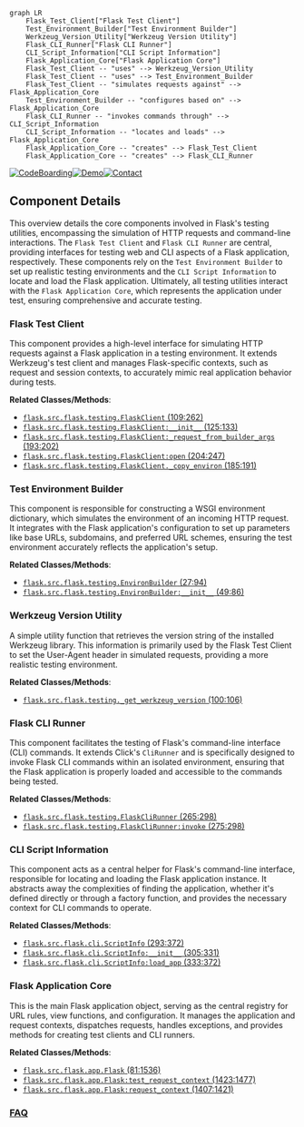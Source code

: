 ```mermaid
graph LR
    Flask_Test_Client["Flask Test Client"]
    Test_Environment_Builder["Test Environment Builder"]
    Werkzeug_Version_Utility["Werkzeug Version Utility"]
    Flask_CLI_Runner["Flask CLI Runner"]
    CLI_Script_Information["CLI Script Information"]
    Flask_Application_Core["Flask Application Core"]
    Flask_Test_Client -- "uses" --> Werkzeug_Version_Utility
    Flask_Test_Client -- "uses" --> Test_Environment_Builder
    Flask_Test_Client -- "simulates requests against" --> Flask_Application_Core
    Test_Environment_Builder -- "configures based on" --> Flask_Application_Core
    Flask_CLI_Runner -- "invokes commands through" --> CLI_Script_Information
    CLI_Script_Information -- "locates and loads" --> Flask_Application_Core
    Flask_Application_Core -- "creates" --> Flask_Test_Client
    Flask_Application_Core -- "creates" --> Flask_CLI_Runner
```
[![CodeBoarding](https://img.shields.io/badge/Generated%20by-CodeBoarding-9cf?style=flat-square)](https://github.com/CodeBoarding/GeneratedOnBoardings)[![Demo](https://img.shields.io/badge/Try%20our-Demo-blue?style=flat-square)](https://www.codeboarding.org/demo)[![Contact](https://img.shields.io/badge/Contact%20us%20-%20contact@codeboarding.org-lightgrey?style=flat-square)](mailto:contact@codeboarding.org)

## Component Details

This overview details the core components involved in Flask's testing utilities, encompassing the simulation of HTTP requests and command-line interactions. The `Flask Test Client` and `Flask CLI Runner` are central, providing interfaces for testing web and CLI aspects of a Flask application, respectively. These components rely on the `Test Environment Builder` to set up realistic testing environments and the `CLI Script Information` to locate and load the Flask application. Ultimately, all testing utilities interact with the `Flask Application Core`, which represents the application under test, ensuring comprehensive and accurate testing.

### Flask Test Client
This component provides a high-level interface for simulating HTTP requests against a Flask application in a testing environment. It extends Werkzeug's test client and manages Flask-specific contexts, such as request and session contexts, to accurately mimic real application behavior during tests.


**Related Classes/Methods**:

- <a href="https://github.com/pallets/flask/blob/master/src/flask/testing.py#L109-L262" target="_blank" rel="noopener noreferrer">`flask.src.flask.testing.FlaskClient` (109:262)</a>
- <a href="https://github.com/pallets/flask/blob/master/src/flask/testing.py#L125-L133" target="_blank" rel="noopener noreferrer">`flask.src.flask.testing.FlaskClient:__init__` (125:133)</a>
- <a href="https://github.com/pallets/flask/blob/master/src/flask/testing.py#L193-L202" target="_blank" rel="noopener noreferrer">`flask.src.flask.testing.FlaskClient:_request_from_builder_args` (193:202)</a>
- <a href="https://github.com/pallets/flask/blob/master/src/flask/testing.py#L204-L247" target="_blank" rel="noopener noreferrer">`flask.src.flask.testing.FlaskClient:open` (204:247)</a>
- <a href="https://github.com/pallets/flask/blob/master/src/flask/testing.py#L185-L191" target="_blank" rel="noopener noreferrer">`flask.src.flask.testing.FlaskClient._copy_environ` (185:191)</a>


### Test Environment Builder
This component is responsible for constructing a WSGI environment dictionary, which simulates the environment of an incoming HTTP request. It integrates with the Flask application's configuration to set up parameters like base URLs, subdomains, and preferred URL schemes, ensuring the test environment accurately reflects the application's setup.


**Related Classes/Methods**:

- <a href="https://github.com/pallets/flask/blob/master/src/flask/testing.py#L27-L94" target="_blank" rel="noopener noreferrer">`flask.src.flask.testing.EnvironBuilder` (27:94)</a>
- <a href="https://github.com/pallets/flask/blob/master/src/flask/testing.py#L49-L86" target="_blank" rel="noopener noreferrer">`flask.src.flask.testing.EnvironBuilder:__init__` (49:86)</a>


### Werkzeug Version Utility
A simple utility function that retrieves the version string of the installed Werkzeug library. This information is primarily used by the Flask Test Client to set the User-Agent header in simulated requests, providing a more realistic testing environment.


**Related Classes/Methods**:

- <a href="https://github.com/pallets/flask/blob/master/src/flask/testing.py#L100-L106" target="_blank" rel="noopener noreferrer">`flask.src.flask.testing._get_werkzeug_version` (100:106)</a>


### Flask CLI Runner
This component facilitates the testing of Flask's command-line interface (CLI) commands. It extends Click's `CliRunner` and is specifically designed to invoke Flask CLI commands within an isolated environment, ensuring that the Flask application is properly loaded and accessible to the commands being tested.


**Related Classes/Methods**:

- <a href="https://github.com/pallets/flask/blob/master/src/flask/testing.py#L265-L298" target="_blank" rel="noopener noreferrer">`flask.src.flask.testing.FlaskCliRunner` (265:298)</a>
- <a href="https://github.com/pallets/flask/blob/master/src/flask/testing.py#L275-L298" target="_blank" rel="noopener noreferrer">`flask.src.flask.testing.FlaskCliRunner:invoke` (275:298)</a>


### CLI Script Information
This component acts as a central helper for Flask's command-line interface, responsible for locating and loading the Flask application instance. It abstracts away the complexities of finding the application, whether it's defined directly or through a factory function, and provides the necessary context for CLI commands to operate.


**Related Classes/Methods**:

- <a href="https://github.com/pallets/flask/blob/master/src/flask/cli.py#L293-L372" target="_blank" rel="noopener noreferrer">`flask.src.flask.cli.ScriptInfo` (293:372)</a>
- <a href="https://github.com/pallets/flask/blob/master/src/flask/cli.py#L305-L331" target="_blank" rel="noopener noreferrer">`flask.src.flask.cli.ScriptInfo:__init__` (305:331)</a>
- <a href="https://github.com/pallets/flask/blob/master/src/flask/cli.py#L333-L372" target="_blank" rel="noopener noreferrer">`flask.src.flask.cli.ScriptInfo:load_app` (333:372)</a>


### Flask Application Core
This is the main Flask application object, serving as the central registry for URL rules, view functions, and configuration. It manages the application and request contexts, dispatches requests, handles exceptions, and provides methods for creating test clients and CLI runners.


**Related Classes/Methods**:

- <a href="https://github.com/pallets/flask/blob/master/src/flask/app.py#L81-L1536" target="_blank" rel="noopener noreferrer">`flask.src.flask.app.Flask` (81:1536)</a>
- <a href="https://github.com/pallets/flask/blob/master/src/flask/app.py#L1423-L1477" target="_blank" rel="noopener noreferrer">`flask.src.flask.app.Flask:test_request_context` (1423:1477)</a>
- <a href="https://github.com/pallets/flask/blob/master/src/flask/app.py#L1407-L1421" target="_blank" rel="noopener noreferrer">`flask.src.flask.app.Flask:request_context` (1407:1421)</a>




### [FAQ](https://github.com/CodeBoarding/GeneratedOnBoardings/tree/main?tab=readme-ov-file#faq)